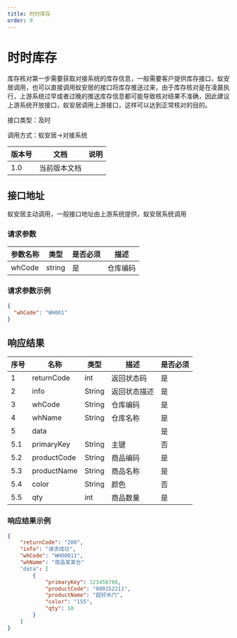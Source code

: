 ```yaml
---
title: 时时库存
order: 9
---
```


# 时时库存

库存核对第一步需要获取对接系统的库存信息，一般需要客户提供库存接口，蚁安居调用，也可以直接调用蚁安居的接口将库存推送过来，由于库存核对是在凌晨执行，上游系统过早或者过晚的推送库存信息都可能导致核对结果不准确，因此建议上游系统开放接口，蚁安居调用上游接口，这样可以达到正常核对的目的。

接口类型：及时

调用方式：蚁安居->对接系统

| 版本号 | 文档         | 说明 |
| ------ | ------------ | ---- |
| 1.0    | 当前版本文档 |      |

## 接口地址

蚁安居主动调用，一般接口地址由上游系统提供，蚁安居系统调用

### 请求参数

| 参数名称 | 类型   | 是否必须 | 描述     |
| -------- | ------ | -------- | -------- |
| whCode   | string | 是       | 仓库编码 |

### 请求参数示例

```json
{
  "whCode": "WH001"
}
```

## 响应结果

| 序号 | 名称        | 类型   | 描述         | 是否必须 |
| ---- | ----------- | ------ | ------------ | -------- |
| 1    | returnCode  | int    | 返回状态码   | 是       |
| 2    | info        | String | 返回状态描述 | 是       |
| 3    | whCode      | String | 仓库编码     | 是       |
| 4    | whName      | String | 仓库名称     | 是       |
| 5    | data        |        |              | 是       |
| 5.1  | primaryKey  | String | 主键         | 否       |
| 5.2  | productCode | String | 商品编码     | 是       |
| 5.3  | productName | String | 商品名称     | 是       |
| 5.4  | color       | String | 颜色         | 否       |
| 5.5  | qty         | int    | 商品数量     | 是       |

### 响应结果示例

```json
{
    "returnCode": "200",
    "info": "请求成功",
    "whCode": "WH00011",
    "whName": "南昌某某仓"
    "data": [
        {
            "primaryKey": 123456786,
            "productCode": "000152211",
            "productName": "超好木门",
            "color": "155",
            "qty": 10
        }
    ]
}
```

